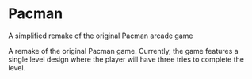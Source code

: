 # Pacman
A simplified remake of the original Pacman arcade game

A remake of the original Pacman game. Currently, the game features a single level design where the player will have three tries to complete the level. 
